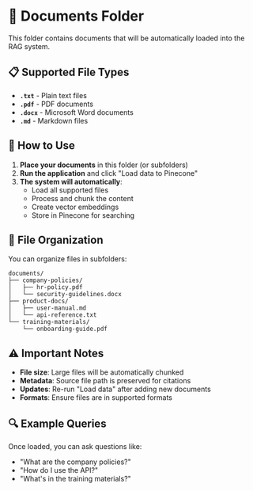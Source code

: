 # 📁 Documents Folder

This folder contains documents that will be automatically loaded into the RAG system.

## 📋 **Supported File Types**

- **`.txt`** - Plain text files
- **`.pdf`** - PDF documents  
- **`.docx`** - Microsoft Word documents
- **`.md`** - Markdown files

## 🚀 **How to Use**

1. **Place your documents** in this folder (or subfolders)
2. **Run the application** and click "Load data to Pinecone"
3. **The system will automatically**:
   - Load all supported files
   - Process and chunk the content
   - Create vector embeddings
   - Store in Pinecone for searching

## 📝 **File Organization**

You can organize files in subfolders:
```
documents/
├── company-policies/
│   ├── hr-policy.pdf
│   └── security-guidelines.docx
├── product-docs/
│   ├── user-manual.md
│   └── api-reference.txt
└── training-materials/
    └── onboarding-guide.pdf
```

## ⚠️ **Important Notes**

- **File size**: Large files will be automatically chunked
- **Metadata**: Source file path is preserved for citations
- **Updates**: Re-run "Load data" after adding new documents
- **Formats**: Ensure files are in supported formats

## 🔍 **Example Queries**

Once loaded, you can ask questions like:
- "What are the company policies?"
- "How do I use the API?"
- "What's in the training materials?"
